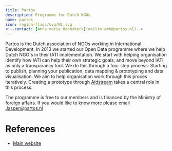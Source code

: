 ```yaml
---
title: Partos
description: Programme for Dutch NGOs
name: partos
icon: region-flags/svg/NL.svg
<!--contact: [Anne-marie Heemskerk](mailto:amh@partos.nl)-->
---
```

<!--- link Aidstream text to tool block. -->

Partos is the Dutch association of NGOs working in International Development. In 2013 we started our Open Data programme where we help Dutch NGO's in their IATI implementation. We start with helping organisation identify how IATI can help their own strategic goals, and move beyond IATI as only a transparancy tool. We do this through a four step process: Starting to publish, planning your publication, data mapping & prototyping and data visualisation. We aim to help organisation work through this proces iteratively. Creating a prototype through [Aidstream](www.aidstream.org) takes a central role in this process. 

The programme is free to our members and is financed by the Ministry of foreign affairs. If you would like to know more please email Jasper@partos.nl 

# References

* [Main website](http://partos.nl/iati)
